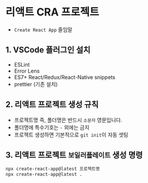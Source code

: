 # 리액트 CRA 프로젝트

- `Create React App` 줄임말

## 1. VSCode 플러그인 설치

- ESLint
- Error Lens
- ES7+ React/Redux/React-Native snippets
- prettier (기존 설치)

## 2. 리액트 프로젝트 생성 규칙

- 프로젝트명 즉, 폴더명은 반드시 `소문자` 영문입니다.
- 폴더명에 특수기호는 `-` 외에는 금지
- 프로젝트 생성하면 기본적으로 `git init`이 자동 셋팅

## 3. 리액트 프로젝트 `보일러플레이트` 생성 명령

```bash
npx create-react-app@latest 프로젝트명
npx create-react-app@latest .
```